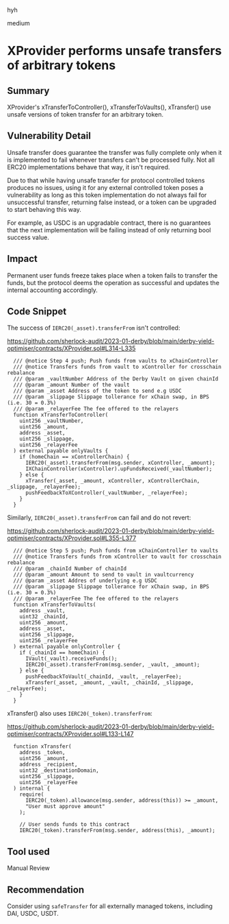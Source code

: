 hyh

medium

# XProvider performs unsafe transfers of arbitrary tokens

## Summary

XProvider's xTransferToController(), xTransferToVaults(), xTransfer() use unsafe versions of token transfer for an arbitrary token.

## Vulnerability Detail

Unsafe transfer does guarantee the transfer was fully complete only when it is implemented to fail whenever transfers can't be processed fully. Not all ERC20 implementations behave that way, it isn't required.

Due to that while having unsafe transfer for protocol controlled tokens produces no issues, using it for any external controlled token poses a vulnerability as long as this token implementation do not always fail for unsuccessful transfer, returning false instead, or a token can be upgraded to start behaving this way.

For example, as USDC is an upgradable contract, there is no guarantees that the next implementation will be failing instead of only returning bool success value.

## Impact

Permanent user funds freeze takes place when a token fails to transfer the funds, but the protocol deems the operation as successful and updates the internal accounting accordingly.

## Code Snippet

The success of `IERC20(_asset).transferFrom` isn't controlled:

https://github.com/sherlock-audit/2023-01-derby/blob/main/derby-yield-optimiser/contracts/XProvider.sol#L314-L335

```solidity
  /// @notice Step 4 push; Push funds from vaults to xChainController
  /// @notice Transfers funds from vault to xController for crosschain rebalance
  /// @param _vaultNumber Address of the Derby Vault on given chainId
  /// @param _amount Number of the vault
  /// @param _asset Address of the token to send e.g USDC
  /// @param _slippage Slippage tollerance for xChain swap, in BPS (i.e. 30 = 0.3%)
  /// @param _relayerFee The fee offered to the relayers
  function xTransferToController(
    uint256 _vaultNumber,
    uint256 _amount,
    address _asset,
    uint256 _slippage,
    uint256 _relayerFee
  ) external payable onlyVaults {
    if (homeChain == xControllerChain) {
      IERC20(_asset).transferFrom(msg.sender, xController, _amount);
      IXChainController(xController).upFundsReceived(_vaultNumber);
    } else {
      xTransfer(_asset, _amount, xController, xControllerChain, _slippage, _relayerFee);
      pushFeedbackToXController(_vaultNumber, _relayerFee);
    }
  }
```

Similarly, `IERC20(_asset).transferFrom` can fail and do not revert:

https://github.com/sherlock-audit/2023-01-derby/blob/main/derby-yield-optimiser/contracts/XProvider.sol#L355-L377

```solidity
  /// @notice Step 5 push; Push funds from xChainController to vaults
  /// @notice Transfers funds from xController to vault for crosschain rebalance
  /// @param _chainId Number of chainId
  /// @param _amount Amount to send to vault in vaultcurrency
  /// @param _asset Addres of underlying e.g USDC
  /// @param _slippage Slippage tollerance for xChain swap, in BPS (i.e. 30 = 0.3%)
  /// @param _relayerFee The fee offered to the relayers
  function xTransferToVaults(
    address _vault,
    uint32 _chainId,
    uint256 _amount,
    address _asset,
    uint256 _slippage,
    uint256 _relayerFee
  ) external payable onlyController {
    if (_chainId == homeChain) {
      IVault(_vault).receiveFunds();
      IERC20(_asset).transferFrom(msg.sender, _vault, _amount);
    } else {
      pushFeedbackToVault(_chainId, _vault, _relayerFee);
      xTransfer(_asset, _amount, _vault, _chainId, _slippage, _relayerFee);
    }
  }
```

xTransfer() also uses `IERC20(_token).transferFrom`:

https://github.com/sherlock-audit/2023-01-derby/blob/main/derby-yield-optimiser/contracts/XProvider.sol#L133-L147

```solidity
  function xTransfer(
    address _token,
    uint256 _amount,
    address _recipient,
    uint32 _destinationDomain,
    uint256 _slippage,
    uint256 _relayerFee
  ) internal {
    require(
      IERC20(_token).allowance(msg.sender, address(this)) >= _amount,
      "User must approve amount"
    );

    // User sends funds to this contract
    IERC20(_token).transferFrom(msg.sender, address(this), _amount);
```

## Tool used

Manual Review

## Recommendation

Consider using `safeTransfer` for all externally managed tokens, including DAI, USDC, USDT.